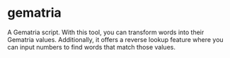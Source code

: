 # gematria
A Gematria script. With this tool, you can transform words into their Gematria values. Additionally, it offers a reverse lookup feature where you can input numbers to find words that match those values.
